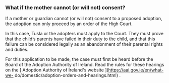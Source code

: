 ###  What if the mother cannot (or will not) consent?

If a mother or guardian cannot (or will not) consent to a proposed adoption,
the adoption can only proceed by an order of the High Court.

In this case, Tusla or the adopters must apply to the Court. They must prove
that the child’s parents have failed in their duty to the child, and that this
failure can be considered legally as an abandonment of their parental rights
and duties.

For this application to be made, the case must first be heard before the Board
of the Adoption Authority of Ireland. Read the rules for these hearings on the
[ Adoption Authority of Ireland's website ](https://aai.gov.ie/en/what-we-
do/domestic/adoption-orders-and-hearings.html) .
